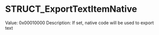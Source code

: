 # STRUCT_ExportTextItemNative

Value: 0x00010000
Description: If set, native code will be used to export text